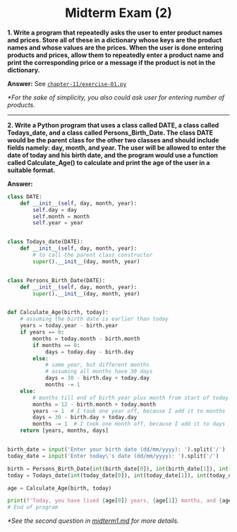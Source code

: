 <h1 align="center">Midterm Exam (2)</h1>

**1. Write a program that repeatedly asks the user to enter product names and prices. Store all of these in a dictionary
whose keys are the product names and whose values are the prices. When the user is done entering products and prices,
allow them to repeatedly enter a product name and print the corresponding price or a message if the product is not in
the dictionary.**

**Answer:**
See [`chapter-11/exercise-01.py`](https://github.com/ahr9n/awesome-reading/blob/main/a-practical-introduction-to-python-programming-brian-heinold/chapter-11/exercise-01.py)

_*For the sake of simplicity, you also could ask user for entering number of products._

---

**2. Write a Python program that uses a class called DATE, a class called Todays_date, and a class called
Persons_Birth_Date. The class DATE would be the parent class for the other two classes and should include fields namely:
day, month, and year. The user will be allowed to enter the date of today and his birth date, and the program would use
a function called Calculate_Age() to calculate and print the age of the user in a suitable format.**

**Answer:**

```python
class DATE:
    def __init__(self, day, month, year):
        self.day = day
        self.month = month
        self.year = year


class Todays_date(DATE):
    def __init__(self, day, month, year):
        # to call the parent class constructor
        super().__init__(day, month, year)


class Persons_Birth_Date(DATE):
    def __init__(self, day, month, year):
        super().__init__(day, month, year)


def Calculate_Age(birth, today):
    # assuming the birth date is earlier than today
    years = today.year - birth.year
    if years == 0:
        months = today.month - birth.month
        if months == 0:
            days = today.day - birth.day
        else:
            # same year, but different months
            # assuming all months have 30 days
            days = 30 - birth.day + today.day
            months -= 1
    else:
        # months till end of birth year plus month from start of today's year till today's month
        months = 12 - birth.month + today.month
        years -= 1  # I took one year off, because I add it to months
        days = 30 - birth.day + today.day
        months -= 1  # I took one month off, because I add it to days
    return [years, months, days]


birth_date = input('Enter your birth date (dd/mm/yyyy): ').split('/')
today_date = input('Enter today\'s date (dd/mm/yyyy): ').split('/')

birth = Persons_Birth_Date(int(birth_date[0]), int(birth_date[1]), int(birth_date[2]))
today = Todays_date(int(today_date[0]), int(today_date[1]), int(today_date[2]))

age = Calculate_Age(birth, today)

print(f'Today, you have lived {age[0]} years, {age[1]} months, and {age[2]} days.')
# End of program
```

_*See the second question
in [midterm1.md](https://github.com/ahr9n/awesome-reading/blob/main/a-practical-introduction-to-python-programming-brian-heinold/additional/midterm1.md)
for more details._